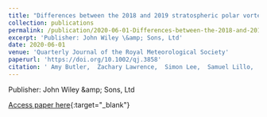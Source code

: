 ```yaml
---
title: "Differences between the 2018 and 2019 stratospheric polar vortex split events"
collection: publications
permalink: /publication/2020-06-01-Differences-between-the-2018-and-2019-stratospheric-polar-vortex-split-events
excerpt: 'Publisher: John Wiley \&amp; Sons, Ltd'
date: 2020-06-01
venue: 'Quarterly Journal of the Royal Meteorological Society'
paperurl: 'https://doi.org/10.1002/qj.3858'
citation: ' Amy Butler,  Zachary Lawrence,  Simon Lee,  Samuel Lillo,  Craig Long, &quot;Differences between the 2018 and 2019 stratospheric polar vortex split events.&quot; Quarterly Journal of the Royal Meteorological Society, 2020.'
---
```

Publisher: John Wiley \&amp; Sons, Ltd

[Access paper here](https://doi.org/10.1002/qj.3858){:target="_blank"}
